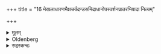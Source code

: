 +++
title = "16 मेखलाधारणभैक्षचर्यदण्डसमिदाधानोपस्पर्शनप्रातरभिवादा नित्यम्"

+++

<details><summary>मूलम्</summary>

मेखलाधारणभैक्षचर्यदण्डसमिदाधानोपस्पर्शनप्रातरभिवादा नित्यम् १६
</details>

<details><summary>Oldenberg</summary>

16. Wearing the girdle, going the rounds for alms, (carrying) a staff, putting fuel (on the fire), touching water, reverentially saluting (the teacher) in the morning: (these are the) standing (duties).
</details>

<details><summary>रुद्रस्कन्दः</summary>

धारणग्रहणं वस्त्रसूत्रचर्मणाम् उपसंग्रहणार्थम् ।  

भैक्षचर्यम् उक्तेन प्रकारेण ।  
चर्यग्रहणं सायंप्रातर्भैक्ष भोजनार्थम् । 

दण्डेत्यस्यानन्तरं धारण-शब्दोऽध्याहर्तव्यः ।  
विनष्टान् अप्सु प्रास्यान्यान् मन्त्रेण गृह्णीयात् ।

> मेखलाम् अजिनं दण्डम् उपवीतं कमण्डलुम्।  
अप्सु प्रास्य विनष्टानि गृह्णीतान्यानि मन्त्रवत् ॥ 

इति मनुवचनाच्च । 

समिदाधानं 'देव सवितः प्रसुव' इति लौकिके ऽग्नौ परिचरणतन्त्रेण सायं प्रातश्च ।  

आधान-ग्रहणं व्याहृतिभिश् च समस्तान्ताभिस् समिदाधानार्थम् ।  
+++(ॐ भूस् स्वाहा॑, ॐ भुवस् स्वाहा॑, ॐ सुव॒स् स्वाहा॑, ॐ भूर्भुवस्सुव॒स् स्वाहा॑)+++  
याज्ञिया एव समिधः ।  

उपस्पर्शनं स्नानम् ।  

प्रातरभिवादो गुरूणां  
कर्ण-समौ बाहू उद्धृत्य  
व्यत्यस्तेन पाणिना दक्षिणेन दक्षिणं पादं गृह्णीयात्   
सव्येन च सव्यम् ।  
अभिवादये विष्णुशर्मनामाहमस्मि भो इतिवद् यथानाम ।  

नित्यमिति समाप्तेष्व् अपि व्रतष्व् आस्नानाद् अनुवृत्यर्थम् ।  
एते सर्वव्रतसाधारणाः 'अनियुक्तम्' इत्यारभ्योक्ताः ॥
</details>

